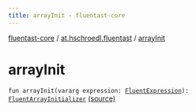 ```yaml
---
title: arrayInit - fluentast-core
---
```


[fluentast-core](../index.html) / [at.hschroedl.fluentast](index.html) / [arrayInit](.)

# arrayInit

`fun arrayInit(vararg expression: `[`FluentExpression`](../at.hschroedl.fluentast.ast.expression/-fluent-expression/index.html)`): `[`FluentArrayInitializer`](../at.hschroedl.fluentast.ast.expression/-fluent-array-initializer/index.html) [(source)](https://github.com/hschroedl/FluentAST/tree/master/core/src/main/kotlin//at.hschroedl.fluentast/Fluentast.kt#L213)